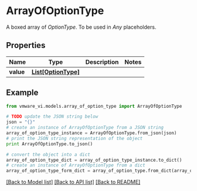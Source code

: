 # ArrayOfOptionType

A boxed array of *OptionType*. To be used in *Any* placeholders. 

## Properties
Name | Type | Description | Notes
------------ | ------------- | ------------- | -------------
**value** | [**List[OptionType]**](OptionType.md) |  | 

## Example

```python
from vmware_vi.models.array_of_option_type import ArrayOfOptionType

# TODO update the JSON string below
json = "{}"
# create an instance of ArrayOfOptionType from a JSON string
array_of_option_type_instance = ArrayOfOptionType.from_json(json)
# print the JSON string representation of the object
print ArrayOfOptionType.to_json()

# convert the object into a dict
array_of_option_type_dict = array_of_option_type_instance.to_dict()
# create an instance of ArrayOfOptionType from a dict
array_of_option_type_form_dict = array_of_option_type.from_dict(array_of_option_type_dict)
```
[[Back to Model list]](../README.md#documentation-for-models) [[Back to API list]](../README.md#documentation-for-api-endpoints) [[Back to README]](../README.md)


